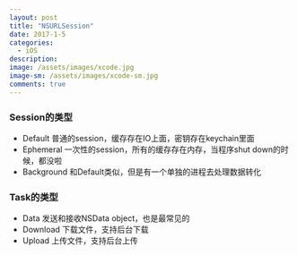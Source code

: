 ```yaml
---
layout: post
title: "NSURLSession"
date: 2017-1-5
categories:
  - iOS
description: 
image: /assets/images/xcode.jpg
image-sm: /assets/images/xcode-sm.jpg
comments: true
---
```


### Session的类型

* Default 普通的session，缓存存在IO上面，密钥存在keychain里面
* Ephemeral 一次性的session，所有的缓存存在内存，当程序shut down的时候，都没啦
* Background 和Default类似，但是有一个单独的进程去处理数据转化

### Task的类型

* Data 发送和接收NSData object，也是最常见的
* Download 下载文件，支持后台下载
* Upload 上传文件，支持后台上传



